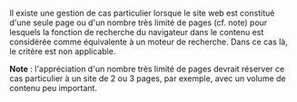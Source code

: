Il existe une gestion de cas particulier lorsque le site web est constitué d'une seule page ou d'un nombre très limité de pages (cf. note) pour lesquels la fonction de recherche du navigateur dans le contenu est considérée comme équivalente à un moteur de recherche. Dans ce cas là, le critère est non applicable.

**Note** : l'appréciation d'un nombre très limité de pages devrait réserver ce cas particulier à un site de 2 ou 3 pages, par exemple, avec un volume de contenu peu important.
